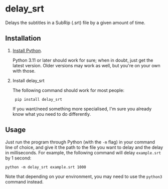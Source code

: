 # delay_srt

Delays the subtitles in a SubRip (.srt) file by a given amount of time.

## Installation

1. [Install Python](https://www.python.org/downloads/).

    Python 3.11 or later should work for sure; when in doubt, just get the latest version. Older versions may work as well, but you're on your own with those.

2. Install delay_srt

    The following command should work for most people:

        pip install delay_srt

    If you want/need something more specialised, I'm sure you already know what you need to do differently.

## Usage

Just run the program through Python (with the `-m` flag) in your command line of choice, and give it the path to the file you want to delay and the delay in milliseconds. For example, the following command will delay `example.srt` by 1 second:

    python -m delay_srt example.srt 1000

Note that depending on your environment, you may need to use the `python3` command instead.
